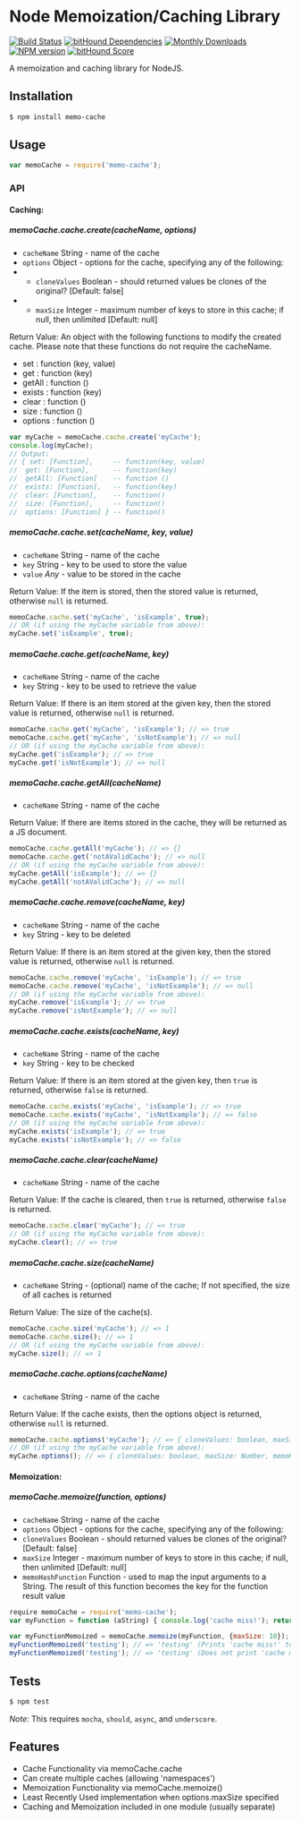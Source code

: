 # Node Memoization/Caching Library

[![Build Status](https://travis-ci.org/mrodrig/memo-cache.svg?branch=master)](https://travis-ci.org/mrodrig/memo-cache)
[![bitHound Dependencies](https://www.bithound.io/github/mrodrig/memo-cache/badges/dependencies.svg)](https://www.bithound.io/github/mrodrig/memo-cache/master/dependencies/npm)
[![Monthly Downloads](http://img.shields.io/npm/dm/memo-cache.svg)](https://www.npmjs.org/package/memo-cache)
[![NPM version](https://img.shields.io/npm/v/memo-cache.svg)](https://www.npmjs.org/package/memo-cache)
[![bitHound Score](https://www.bithound.io/github/mrodrig/memo-cache/badges/score.svg)](https://www.bithound.io/github/mrodrig/memo-cache)

A memoization and caching library for NodeJS.

## Installation

```bash
$ npm install memo-cache
```

## Usage

```javascript
var memoCache = require('memo-cache');
```

### API

#### Caching:
##### memoCache.cache.create(cacheName, options)
* ```cacheName``` String - name of the cache
* ```options``` Object - options for the cache, specifying any of the following:
* * ```cloneValues``` Boolean - should returned values be clones of the original? [Default: false]
* * ```maxSize``` Integer - maximum number of keys to store in this cache; if null, then unlimited [Default: null]

Return Value: An object with the following functions to modify the created cache.  Please note that these functions do not require the cacheName.
* set     : function (key, value)
* get     : function (key)
* getAll  : function ()
* exists  : function (key)
* clear   : function ()
* size    : function ()
* options : function ()

```javascript
var myCache = memoCache.cache.create('myCache');
console.log(myCache);
// Output:
// { set: [Function],     -- function(key, value)
//  get: [Function],      -- function(key)
//  getAll: [Function]    -- function ()
//  exists: [Function],   -- function(key)
//  clear: [Function],    -- function()
//  size: [Function],     -- function()
//  options: [Function] } -- function()
```

##### memoCache.cache.set(cacheName, key, value)
* ```cacheName``` String - name of the cache
* ```key``` String - key to be used to store the value
* ```value``` _Any_ - value to be stored in the cache

Return Value: If the item is stored, then the stored value is returned, otherwise ```null``` is returned.

```javascript
memoCache.cache.set('myCache', 'isExample', true);
// OR (if using the myCache variable from above):
myCache.set('isExample', true);
```

##### memoCache.cache.get(cacheName, key)
* ```cacheName``` String - name of the cache
* ```key``` String - key to be used to retrieve the value

Return Value: If there is an item stored at the given key, then the stored value is returned, otherwise ```null``` is returned.

```javascript
memoCache.cache.get('myCache', 'isExample'); // => true
memoCache.cache.get('myCache', 'isNotExample'); // => null
// OR (if using the myCache variable from above):
myCache.get('isExample'); // => true
myCache.get('isNotExample'); // => null
```

##### memoCache.cache.getAll(cacheName)
* ```cacheName``` String - name of the cache

Return Value: If there are items stored in the cache, they will be returned as a JS document.

```javascript
memoCache.cache.getAll('myCache'); // => {}
memoCache.cache.get('notAValidCache'); // => null
// OR (if using the myCache variable from above):
myCache.getAll('isExample'); // => {}
myCache.getAll('notAValidCache'); // => null
```

##### memoCache.cache.remove(cacheName, key)
* ```cacheName``` String - name of the cache
* ```key``` String - key to be deleted

Return Value: If there is an item stored at the given key, then the stored value is returned, otherwise ```null``` is returned.

```javascript
memoCache.cache.remove('myCache', 'isExample'); // => true
memoCache.cache.remove('myCache', 'isNotExample'); // => null
// OR (if using the myCache variable from above):
myCache.remove('isExample'); // => true
myCache.remove('isNotExample'); // => null
```

##### memoCache.cache.exists(cacheName, key)
* ```cacheName``` String - name of the cache
* ```key``` String - key to be checked

Return Value: If there is an item stored at the given key, then ```true``` is returned, otherwise ```false``` is returned.

```javascript
memoCache.cache.exists('myCache', 'isExample'); // => true
memoCache.cache.exists('myCache', 'isNotExample'); // => false
// OR (if using the myCache variable from above):
myCache.exists('isExample'); // => true
myCache.exists('isNotExample'); // => false
```

##### memoCache.cache.clear(cacheName)
* ```cacheName``` String - name of the cache

Return Value: If the cache is cleared, then ```true``` is returned, otherwise ```false``` is returned.

```javascript
memoCache.cache.clear('myCache'); // => true
// OR (if using the myCache variable from above):
myCache.clear(); // => true
```

##### memoCache.cache.size(cacheName)
* ```cacheName``` String - (optional) name of the cache; If not specified, the size of all caches is returned

Return Value: The size of the cache(s).

```javascript
memoCache.cache.size('myCache'); // => 1
memoCache.cache.size(); // => 1 
// OR (if using the myCache variable from above):
myCache.size(); // => 1
```

##### memoCache.cache.options(cacheName)
* ```cacheName``` String - name of the cache

Return Value: If the cache exists, then the options object is returned, otherwise ```null``` is returned.

```javascript
memoCache.cache.options('myCache'); // => { cloneValues: boolean, maxSize: Number, memoHashFunction: Function }
// OR (if using the myCache variable from above):
myCache.options(); // => { cloneValues: boolean, maxSize: Number, memoHashFunction: Function }
```

#### Memoization:
##### memoCache.memoize(function, options)
* ```cacheName``` String - name of the cache
* ```options``` Object - options for the cache, specifying any of the following:
 * ```cloneValues``` Boolean - should returned values be clones of the original? [Default: false]
 * ```maxSize``` Integer - maximum number of keys to store in this cache; if null, then unlimited [Default: null]
 * ```memoHashFunction``` Function - used to map the input arguments to a String. The result of this function becomes the key for the function result value

```javascript
require memoCache = require('memo-cache');
var myFunction = function (aString) { console.log('cache miss!'); return aString; };

var myFunctionMemoized = memoCache.memoize(myFunction, {maxSize: 10});
myFunctionMemoized('testing'); // => 'testing' (Prints 'cache miss!' to the console)
myFunctionMemoized('testing'); // => 'testing' (Does not print 'cache miss!')
```

## Tests

```bash
$ npm test
```

_Note_: This requires `mocha`, `should`, `async`, and `underscore`.

## Features

- Cache Functionality via memoCache.cache
- Can create multiple caches (allowing 'namespaces')
- Memoization Functionality via memoCache.memoize()
- Least Recently Used implementation when options.maxSize specified
- Caching and Memoization included in one module (usually separate)
